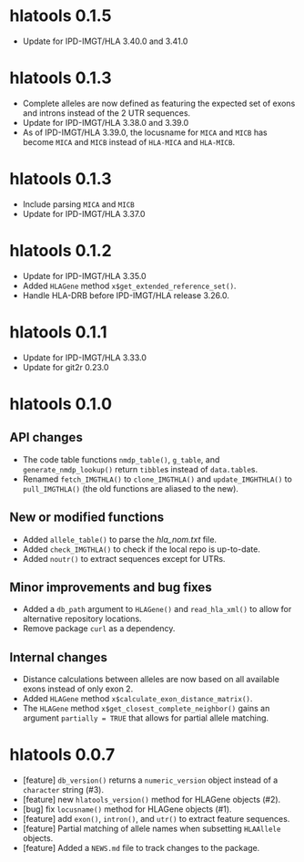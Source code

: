 # hlatools 0.1.5

* Update for IPD-IMGT/HLA 3.40.0 and 3.41.0

# hlatools 0.1.3

* Complete alleles are now defined as featuring the expected set of exons
  and introns instead of the 2 UTR sequences.
* Update for IPD-IMGT/HLA 3.38.0 and 3.39.0
* As of IPD-IMGT/HLA 3.39.0, the locusname for `MICA` and `MICB` has become `MICA` and `MICB` instead of `HLA-MICA` and `HLA-MICB`.

# hlatools 0.1.3

* Include parsing `MICA` and `MICB`
* Update for IPD-IMGT/HLA 3.37.0

# hlatools 0.1.2

* Update for IPD-IMGT/HLA 3.35.0
* Added `HLAGene` method `x$get_extended_reference_set()`.
* Handle HLA-DRB before IPD-IMGT/HLA release 3.26.0.

# hlatools 0.1.1

* Update for IPD-IMGT/HLA 3.33.0
* Update for git2r 0.23.0

# hlatools 0.1.0

## API changes
* The code table functions `nmdp_table()`, `g_table`, and `generate_nmdp_lookup()`
  return `tibble`s instead of `data.table`s.
* Renamed `fetch_IMGTHLA()` to `clone_IMGTHLA()` and `update_IMGHTHLA()` to
  `pull_IMGTHLA()` (the old functions are aliased to the new).

## New or modified functions
* Added `allele_table()` to parse the *hla_nom.txt* file.
* Added `check_IMGTHLA()` to check if the local repo is up-to-date.
* Added `noutr()` to extract sequences except for UTRs.
  
## Minor improvements and bug fixes
* Added a `db_path` argument to `HLAGene()` and `read_hla_xml()` to allow for
  alternative repository locations.
* Remove package `curl` as a dependency.

## Internal changes
* Distance calculations between alleles are now based on all available exons
  instead of only exon 2.
* Added `HLAGene` method `x$calculate_exon_distance_matrix()`.
* The `HLAGene` method `x$get_closest_complete_neighbor()` gains an argument
  `partially = TRUE` that allows for partial allele matching.

# hlatools 0.0.7

* [feature] `db_version()` returns a `numeric_version` object instead of a `character` string (#3).
* [feature] new `hlatools_version()` method for HLAGene objects (#2).
* [bug] fix `locusname()` method for HLAGene objects (#1).
* [feature] add `exon()`, `intron()`, and `utr()` to extract feature sequences.
* [feature] Partial matching of allele names when subsetting `HLAAllele` objects.
* [feature] Added a `NEWS.md` file to track changes to the package.



